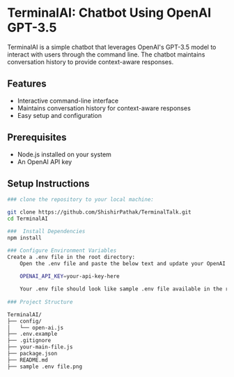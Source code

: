 # TerminalAI: Chatbot Using OpenAI GPT-3.5

TerminalAI is a simple chatbot that leverages OpenAI's GPT-3.5 model to interact with users through the command line. The chatbot maintains conversation history to provide context-aware responses.

## Features
- Interactive command-line interface
- Maintains conversation history for context-aware responses
- Easy setup and configuration

## Prerequisites
- Node.js installed on your system
- An OpenAI API key

## Setup Instructions

```sh
### clone the repository to your local machine:

git clone https://github.com/ShishirPathak/TerminalTalk.git
cd TerminalAI

###  Install Dependencies
npm install

### Configure Environment Variables
Create a .env file in the root directory:
    Open the .env file and paste the below text and update your OpenAI API key:
    
    OPENAI_API_KEY=your-api-key-here

    Your .env file should look like sample .env file available in the root folder:
    
### Project Structure

TerminalAI/
├── config/
│   └── open-ai.js
├── .env.example
├── .gitignore
├── your-main-file.js
├── package.json
├── README.md
├── sample .env file.png
